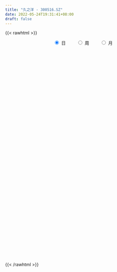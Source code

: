 ```yaml
---
title: "久之洋 - 300516.SZ"
date: 2022-05-24T19:31:41+08:00
draft: false
---
```

{{< rawhtml >}}
    <div style="text-align: center">
        <label style="padding: 1rem;"><input style="margin-right: .5rem" type="radio" name="period" value="D" checked onclick="period_change(this)">日</label>
        <label style="padding: 1rem;"><input style="margin-right: .5rem" type="radio" name="period" value="W" onclick="period_change(this)">周</label>
        <label style="padding: 1rem;"><input style="margin-right: .5rem" type="radio" name="period" value="M" onclick="period_change(this)">月</label>
    </div>
    <div id="chart" style="height: 700px;"></div> 
    <script type="text/javascript">
        const D_v = [50760.4,37858.7,29649.73,27597.45,21615.1,24931.29,18837.6,18427.94,23769.12,47107.81,28135.91,23292.18,20803.72,21944.87,17962.5,15778.69,17186.54,22763.1,34642.47,31045.5,21439.99,23125.85,17979.05,19886.44,22400.41,22510.6,31041.02,47566.5,30849.39,87851.89,93879.53,56532.67,48649.22,42355.25,45320.47,86554.68,55108.97,42856.09,32737.82,50925.1,59653.32,41371.28,31784.72,38391.34,63050.58,45101.37,32012.59,53711.0,52330.15,41904.8,49464.0,41865.5,50078.5,31499.8,26063.02,29674.0,31113.14,25521.84,22388.36,73233.28,42582.8,39177.98,58571.67,47844.82,42918.55,71111.5,44528.0,44630.0,35963.0,28167.5,35394.0,49959.6,41889.6,76044.1,53303.5,51754.18,39870.66,42201.0,47393.19,36672.6,38074.95,16888.14,21629.0,20369.5,29024.33,23172.7,18730.44,21700.96,12597.5,12628.98,13880.59,18386.6,15901.33,13399.4,18675.17,8846.6,15068.5,7505.5,8376.27,11407.32,10854.45,6832.83,6040.0,6381.98,9749.31,6894.0,17954.03,8991.31,8599.53,9006.0,9134.17,11654.8,18786.25,10023.72,17405.5,50656.93,29158.59,23000.0,20211.3,15789.26,16716.11,14406.0,19204.95,24655.63,26135.96,26245.67,21009.74,19650.5,29665.42,20839.0,22276.11,17178.11,13837.75,13863.0,60668.33,106861.64,70180.82,69070.5,76870.5,52015.26,55518.75,55919.69,30779.5,96954.66,65150.7,95885.69,60901.5,38107.02,43705.5,58821.48,28453.0,22532.0,33769.91,20545.44,16021.5,17577.0,75784.27,45114.0,28844.27,37356.75,30379.0,26597.5,34191.75,53562.67,46262.5,32674.0,39711.52,35419.02,66583.17,38331.0,20721.02,41762.0,59318.76,47696.88,46961.84,45384.4,33091.0,27448.0,22272.5,20521.02,17324.0,21713.0,24395.01,24430.5,19294.75,15328.6,18678.0,11330.0,14166.5,19950.75,23710.51,47741.01,22510.56,21227.81,30453.5,17710.5,22702.5,17116.0,12834.5,20504.06,18302.5,13513.5,11054.51,14709.0,14746.0,22363.59,17769.0,9211.0,19241.5,8835.5,14071.99,12119.0,10413.0,10159.81,18075.58,8776.0,9260.5,11974.0,7856.5,12484.5,10107.0,11774.0,15547.0,8162.5,10689.5,21234.01,12561.02,12034.39,12087.56,12057.56,11528.5,14500.5,13093.02,12841.0,15392.5,13135.13,10300.0,7637.5,10007.0,8440.0,13992.5,7015.0,6238.0,11457.5,7633.0,21340.5,24508.08,23464.08,33764.13,43452.72]
const D_histogram = [0.0,0.0146270085,-0.0202607883,-0.0022516993,0.0136265321,0.033030207,0.0020247245,0.0065660981,0.0401225549,0.0995616938,0.1019174725,0.0668559876,0.070463017,0.0903180617,0.0529633518,0.0324699807,-0.010795024,0.0249127141,0.1005578051,0.1175297955,0.1379165136,0.0770037197,0.0540246574,-0.0140664963,0.005755599,0.0469786734,0.1373125397,0.2176417935,0.1950958723,0.5510634261,0.5844620647,0.5364041053,0.4194421332,0.369128776,0.2730409402,0.256061931,0.1517652754,0.0119009958,-0.0657322163,-0.0344085289,0.0330111382,0.0524370297,0.0163927881,0.0265669812,0.1110648122,0.0957893907,0.0568510652,0.1422009034,0.194078372,0.1209822525,0.0854302738,-0.0429834624,-0.277016535,-0.5713699275,-0.6870488812,-0.6690682669,-0.5756645293,-0.5349360339,-0.4649597003,-0.2280120629,-0.1210351949,0.0101892074,0.1139713794,0.1980439796,0.2010867312,0.3090769965,0.2748170353,0.1889430567,0.1041455536,0.0261451508,-0.0416511113,0.0397198148,0.0966342751,0.1981955845,0.1509335955,-0.0378903649,-0.1656971188,-0.2290366722,-0.2200472761,-0.3073684163,-0.4580733577,-0.4991629335,-0.4995267002,-0.4674631375,-0.3863340094,-0.3627014179,-0.3908349706,-0.4350090544,-0.4087105068,-0.3974004094,-0.319867077,-0.2175633968,-0.1365100314,-0.0682465325,-0.1569266854,-0.2094197935,-0.3183272637,-0.3470313162,-0.3091298658,-0.2141710712,-0.2098313342,-0.1637599128,-0.104422781,-0.0421962153,0.0454789646,0.0895219185,0.1713509191,0.1949639537,0.2135913372,0.2040179795,0.2099909817,0.2096001752,0.0713845049,0.0031990075,0.0475681881,0.2423749234,0.3375517959,0.3906891649,0.3831685007,0.3173660077,0.3185916365,0.3138137379,0.3258679941,0.3496504023,0.3481076732,0.2738195591,0.2752689406,0.2347791918,0.2570204382,0.2504581625,0.2402936201,0.1774404569,0.1208295991,0.063803594,0.1542274557,0.3651635387,0.4227643906,0.4747247354,0.5863524257,0.5565208129,0.4702294802,0.4987827019,0.4447985916,0.6236100818,0.7084330038,0.4366377688,0.1281579968,-0.1000058113,-0.3332871957,-0.4304285788,-0.4821154188,-0.5104383567,-0.5840104364,-0.6628870078,-0.6832830939,-0.6452529087,-0.4856095422,-0.4178238694,-0.3789432959,-0.2725623513,-0.301774791,-0.2631456804,-0.2089471053,-0.0790699375,0.0501314653,0.1426659755,0.0711107874,0.0783476026,0.274172467,0.3252305375,0.293620951,0.3120165928,0.3020049899,0.1591529759,-0.0177153794,-0.2480738916,-0.475067101,-0.5848606087,-0.5790073259,-0.5704936463,-0.5045753211,-0.4770963548,-0.4791689407,-0.4098565429,-0.3119024543,-0.232329167,-0.2042945163,-0.1827638599,-0.1481529521,-0.1738288335,-0.1576915934,-0.0775426303,-0.0519182476,0.0059529677,0.0956666629,0.1391526665,0.0968222691,0.0416309409,-0.0239284474,-0.1786489119,-0.2505478979,-0.237477924,-0.2108618932,-0.1958154149,-0.2662205161,-0.2678248117,-0.2090189758,-0.1449498445,-0.0384903631,0.018207907,0.0732501059,0.0808059453,0.0516362254,0.0053263085,-0.0773910213,-0.0865178075,-0.0992597881,-0.1172025736,-0.1052885721,-0.1299286836,-0.1644052162,-0.2430701257,-0.2158420224,-0.2118841773,-0.1782020411,-0.1144852771,-0.061826012,0.0093628274,0.062885403,0.0111267772,-0.0082056579,-0.1772131833,-0.3031352695,-0.306053734,-0.3344099777,-0.2488261318,-0.1499911809,-0.0776842274,0.0203308175,0.1158730378,0.1637494556,0.2088611948,0.2404647452,0.2588441399,0.2705723368,0.3228489092,0.3900442125,0.4455862162,0.5549909898,0.5590532243]
const D_fast = [0.0,0.0182837607,-0.0216692332,-0.0042230691,0.0150617954,0.042723022,0.0122237206,0.0184066188,0.0619937142,0.1463232766,0.1741584235,0.1558109355,0.1770337191,0.2194682792,0.1953544072,0.1829785313,0.1370147707,0.1789506873,0.2797352296,0.3260896689,0.3809555154,0.3392936514,0.3298207534,0.2582129757,0.2794739706,0.3324417135,0.4571037147,0.5918434169,0.6180714637,1.111804874,1.2913190289,1.3773620957,1.365260657,1.4072294937,1.379401893,1.4264383666,1.3600830298,1.2231939991,1.129127733,1.1518492882,1.2275217398,1.2600568887,1.2281108442,1.2449267826,1.3571908166,1.3658627427,1.3411371835,1.4620372476,1.5624343092,1.5195837528,1.5053893425,1.3662297408,1.0629425344,0.6257466601,0.3383054861,0.1890190337,0.1385066389,0.0455011258,-0.0007624657,0.179182156,0.2559002253,0.3896719295,0.5219469464,0.6555305414,0.7088449758,0.8941044902,0.9285487879,0.8899105734,0.8311494587,0.7596853436,0.6814763037,0.7727771835,0.8538502126,1.0049604181,0.9954318279,0.7971352763,0.6279042428,0.5073055214,0.4612830984,0.2971198542,0.0318965733,-0.1339837359,-0.2592291777,-0.3440313993,-0.3594857735,-0.4265285365,-0.5523708319,-0.7052971792,-0.7811762584,-0.8692162634,-0.8716497001,-0.8237368691,-0.7768110116,-0.7256091458,-0.8535209701,-0.9583690266,-1.1468583127,-1.2623201942,-1.3017012103,-1.2602851835,-1.30840328,-1.3032718368,-1.2700404002,-1.2183628884,-1.1193179673,-1.0528945337,-0.9282278034,-0.8558737804,-0.7838485626,-0.7424174255,-0.6839466778,-0.6319374405,-0.7523069846,-0.8196927301,-0.7634315024,-0.5080310363,-0.3284662149,-0.1776565546,-0.0893850936,-0.0758460847,0.0050274532,0.0787029891,0.1722242439,0.2834192526,0.3689034418,0.3630702175,0.4333368341,0.4515418832,0.5380382393,0.5940905041,0.6439993668,0.6255063178,0.5991028597,0.5580277532,0.6870084788,0.9892354464,1.152527396,1.3231689247,1.5813847215,1.6906833119,1.7219493492,1.8751982463,1.932413784,2.2671277946,2.5290589676,2.3664231748,2.089982902,1.836817641,1.5202144577,1.31546593,1.1432502353,0.9873177082,0.7677430194,0.5231446961,0.3319278365,0.2086447945,0.2468857754,0.2102154809,0.1543602305,0.1926005872,0.0879444497,0.0607871403,0.062748939,0.1728586225,0.3145928916,0.4427938957,0.3890164044,0.4158401202,0.6802081014,0.8125738062,0.8543694576,0.9507692476,1.0162588922,0.9131951221,0.7318979219,0.4395209369,0.0937609522,-0.1622477076,-0.3011462564,-0.4352559883,-0.4954814935,-0.5872766158,-0.7091414368,-0.7422931748,-0.7223146998,-0.7008237042,-0.7238626826,-0.7480229912,-0.7504503214,-0.8195834112,-0.8428690694,-0.7821057638,-0.7694609431,-0.7101014859,-0.596471125,-0.5181969547,-0.5363217849,-0.5811053779,-0.652646878,-0.8520295704,-0.9865655309,-1.0328650381,-1.0589644806,-1.092871856,-1.2298320862,-1.2983925847,-1.2918414928,-1.2640098226,-1.167172932,-1.1059226851,-1.0325679597,-1.004810634,-1.0210712975,-1.0660496373,-1.1681147225,-1.1988709605,-1.2364278881,-1.2836713171,-1.2980794586,-1.3552017409,-1.4307795776,-1.5702120186,-1.5969444208,-1.6459576201,-1.6568259942,-1.6217305494,-1.5845277873,-1.5109982411,-1.4417543147,-1.4907312462,-1.5121150958,-1.725425917,-1.9271318206,-2.0065637186,-2.1185224567,-2.0951451438,-2.0338079881,-1.9809220914,-1.8778243422,-1.7533138624,-1.6645000807,-1.5671730428,-1.4754533061,-1.3923628764,-1.3129915953,-1.1800027956,-1.0152964392,-0.8483578815,-0.6002053604,-0.4563798198]
const D_slow = [0.0,0.0036567521,-0.0014084449,-0.0019713698,0.0014352633,0.009692815,0.0101989961,0.0118405207,0.0218711594,0.0467615828,0.072240951,0.0889549479,0.1065707021,0.1291502175,0.1423910555,0.1505085506,0.1478097947,0.1540379732,0.1791774245,0.2085598733,0.2430390018,0.2622899317,0.275796096,0.2722794719,0.2737183717,0.28546304,0.319791175,0.3742016234,0.4229755914,0.5607414479,0.7068569641,0.8409579904,0.9458185237,1.0381007177,1.1063609528,1.1703764356,1.2083177544,1.2112930033,1.1948599493,1.1862578171,1.1945106016,1.207619859,1.2117180561,1.2183598014,1.2461260044,1.2700733521,1.2842861184,1.3198363442,1.3683559372,1.3986015003,1.4199590688,1.4092132032,1.3399590694,1.1971165876,1.0253543673,0.8580873006,0.7141711682,0.5804371598,0.4641972347,0.4071942189,0.3769354202,0.3794827221,0.4079755669,0.4574865618,0.5077582446,0.5850274937,0.6537317526,0.7009675167,0.7270039051,0.7335401928,0.723127415,0.7330573687,0.7572159375,0.8067648336,0.8444982325,0.8350256412,0.7936013615,0.7363421935,0.6813303745,0.6044882704,0.489969931,0.3651791976,0.2402975226,0.1234317382,0.0268482358,-0.0638271186,-0.1615358613,-0.2702881249,-0.3724657516,-0.4718158539,-0.5517826232,-0.6061734724,-0.6403009802,-0.6573626133,-0.6965942847,-0.7489492331,-0.828531049,-0.915288878,-0.9925713445,-1.0461141123,-1.0985719458,-1.139511924,-1.1656176193,-1.1761666731,-1.1647969319,-1.1424164523,-1.0995787225,-1.0508377341,-0.9974398998,-0.9464354049,-0.8939376595,-0.8415376157,-0.8236914895,-0.8228917376,-0.8109996906,-0.7504059597,-0.6660180107,-0.5683457195,-0.4725535943,-0.3932120924,-0.3135641833,-0.2351107488,-0.1536437503,-0.0662311497,0.0207957686,0.0892506584,0.1580678935,0.2167626915,0.281017801,0.3436323417,0.4037057467,0.4480658609,0.4782732607,0.4942241592,0.5327810231,0.6240719078,0.7297630054,0.8484441893,0.9950322957,1.1341624989,1.251719869,1.3764155445,1.4876151924,1.6435177128,1.8206259638,1.929785406,1.9618249052,1.9368234523,1.8535016534,1.7458945087,1.625365654,1.4977560649,1.3517534558,1.1860317038,1.0152109304,0.8538977032,0.7324953176,0.6280393503,0.5333035263,0.4651629385,0.3897192407,0.3239328207,0.2716960443,0.25192856,0.2644614263,0.3001279202,0.317905617,0.3374925176,0.4060356344,0.4873432688,0.5607485065,0.6387526547,0.7142539022,0.7540421462,0.7496133013,0.6875948284,0.5688280532,0.422612901,0.2778610695,0.135237658,0.0090938277,-0.110180261,-0.2299724962,-0.3324366319,-0.4104122455,-0.4684945372,-0.5195681663,-0.5652591313,-0.6022973693,-0.6457545777,-0.685177476,-0.7045631336,-0.7175426955,-0.7160544536,-0.6921377878,-0.6573496212,-0.6331440539,-0.6227363187,-0.6287184306,-0.6733806586,-0.736017633,-0.795387114,-0.8481025874,-0.8970564411,-0.9636115701,-1.030567773,-1.082822517,-1.1190599781,-1.1286825689,-1.1241305921,-1.1058180656,-1.0856165793,-1.072707523,-1.0713759458,-1.0907237012,-1.112353153,-1.1371681001,-1.1664687435,-1.1927908865,-1.2252730574,-1.2663743614,-1.3271418929,-1.3811023984,-1.4340734428,-1.478623953,-1.5072452723,-1.5227017753,-1.5203610685,-1.5046397177,-1.5018580234,-1.5039094379,-1.5482127337,-1.6239965511,-1.7005099846,-1.784112479,-1.846319012,-1.8838168072,-1.903237864,-1.8981551597,-1.8691869002,-1.8282495363,-1.7760342376,-1.7159180513,-1.6512070163,-1.5835639321,-1.5028517048,-1.4053406517,-1.2939440976,-1.1551963502,-1.0154330441]
const D_data = [['2021-05-13', 25.6754, 27.3998, 25.4661, 27.7386],['2021-05-14', 27.1007, 27.629, 26.8117, 27.7984],['2021-05-17', 27.4795, 26.9512, 26.9512, 28.227],['2021-05-18', 26.9213, 27.5592, 26.5027, 27.7885],['2021-05-19', 27.3698, 27.629, 27.031, 27.8881],['2021-05-20', 27.6788, 27.7885, 27.4596, 28.2968],['2021-05-21', 27.9978, 27.1406, 27.021, 28.0576],['2021-05-24', 27.2901, 27.5194, 27.1506, 27.9579],['2021-05-25', 27.5194, 28.0077, 27.011, 28.0077],['2021-05-26', 29.2636, 28.6456, 28.2769, 30.4995],['2021-05-27', 28.1373, 28.1872, 27.8881, 28.4862],['2021-05-28', 28.3765, 27.7087, 27.6788, 28.6157],['2021-05-31', 27.8682, 28.1772, 27.3599, 28.4064],['2021-06-01', 28.1872, 28.526, 28.0077, 28.8051],['2021-06-02', 28.6058, 27.8383, 27.7087, 28.7752],['2021-06-03', 27.6589, 27.9479, 27.5094, 28.3566],['2021-06-04', 27.9479, 27.5194, 27.4795, 28.3068],['2021-06-07', 27.918, 28.5161, 27.7486, 28.5858],['2021-06-08', 28.5161, 29.3932, 28.3167, 29.453],['2021-06-09', 29.5028, 29.0244, 28.7054, 30.3799],['2021-06-10', 29.0244, 29.3035, 28.6357, 29.3832],['2021-06-11', 29.453, 28.2968, 28.1872, 29.453],['2021-06-15', 28.1672, 28.6357, 27.928, 28.9247],['2021-06-16', 28.4064, 27.8782, 27.8782, 29.3533],['2021-06-17', 27.7486, 28.8849, 27.7087, 29.3633],['2021-06-18', 28.92, 29.38, 28.6, 29.56],['2021-06-21', 29.39, 30.47, 29.24, 30.47],['2021-06-22', 30.47, 31.0, 29.55, 31.55],['2021-06-23', 30.7, 30.09, 30.02, 30.7],['2021-06-24', 30.19, 36.11, 29.75, 36.11],['2021-06-25', 35.0, 33.67, 33.33, 35.0],['2021-06-28', 33.67, 33.17, 32.7, 34.44],['2021-06-29', 33.1, 32.37, 32.28, 34.36],['2021-06-30', 32.62, 33.21, 32.2, 33.44],['2021-07-01', 33.27, 32.65, 32.54, 34.36],['2021-07-02', 34.3, 33.71, 33.51, 38.03],['2021-07-05', 33.8, 32.62, 32.14, 34.49],['2021-07-06', 32.64, 31.75, 31.27, 32.82],['2021-07-07', 31.36, 32.09, 31.17, 32.36],['2021-07-08', 31.87, 33.46, 31.51, 34.47],['2021-07-09', 32.97, 34.35, 32.8, 35.3],['2021-07-12', 35.0, 34.19, 33.52, 35.0],['2021-07-13', 34.3, 33.65, 33.21, 34.8],['2021-07-14', 33.56, 34.35, 32.69, 34.35],['2021-07-15', 34.2, 35.77, 34.2, 36.91],['2021-07-16', 35.35, 34.97, 33.71, 35.75],['2021-07-19', 35.0, 34.77, 34.5, 36.3],['2021-07-20', 34.48, 36.72, 33.89, 36.76],['2021-07-21', 37.09, 37.0, 35.83, 37.49],['2021-07-22', 36.53, 35.7, 35.45, 36.59],['2021-07-23', 36.0, 36.16, 34.75, 36.81],['2021-07-26', 35.66, 34.77, 34.7, 36.99],['2021-07-27', 34.66, 32.53, 32.37, 34.77],['2021-07-28', 32.35, 30.18, 29.89, 32.79],['2021-07-29', 30.6, 30.96, 30.21, 31.59],['2021-07-30', 31.37, 31.96, 30.81, 32.42],['2021-08-02', 31.97, 32.82, 31.7, 33.38],['2021-08-03', 32.5, 32.17, 31.92, 33.18],['2021-08-04', 32.19, 32.51, 32.17, 32.89],['2021-08-05', 32.73, 35.22, 32.31, 36.1],['2021-08-06', 34.9, 34.44, 33.87, 35.27],['2021-08-09', 34.79, 35.4, 34.2, 35.4],['2021-08-10', 35.19, 35.8, 34.86, 37.0],['2021-08-11', 35.81, 36.25, 35.13, 36.45],['2021-08-12', 35.95, 35.7, 35.17, 36.15],['2021-08-13', 35.05, 37.6, 35.05, 39.5],['2021-08-16', 37.08, 36.34, 36.3, 37.75],['2021-08-17', 36.0, 35.65, 35.53, 37.38],['2021-08-18', 35.26, 35.42, 35.01, 36.35],['2021-08-19', 35.13, 35.22, 34.8, 36.2],['2021-08-20', 35.43, 35.05, 34.1, 36.07],['2021-08-23', 35.21, 37.06, 35.21, 37.68],['2021-08-24', 36.59, 37.29, 36.3, 37.47],['2021-08-25', 37.09, 38.51, 36.56, 39.47],['2021-08-26', 37.94, 37.05, 37.04, 38.33],['2021-08-27', 37.0, 34.8, 34.5, 37.65],['2021-08-30', 34.79, 34.74, 34.51, 36.57],['2021-08-31', 34.48, 34.98, 33.81, 35.9],['2021-09-01', 34.21, 35.66, 33.72, 35.8],['2021-09-02', 35.0, 34.12, 33.89, 35.28],['2021-09-03', 33.85, 32.45, 32.39, 34.43],['2021-09-06', 32.38, 32.98, 32.2, 33.1],['2021-09-07', 32.98, 33.02, 32.75, 33.6],['2021-09-08', 32.99, 33.15, 32.77, 33.66],['2021-09-09', 32.93, 33.74, 32.6, 33.96],['2021-09-10', 33.68, 33.0, 32.68, 33.68],['2021-09-13', 32.69, 32.02, 31.96, 33.16],['2021-09-14', 32.02, 31.26, 31.22, 32.27],['2021-09-15', 31.4, 31.71, 30.9, 31.71],['2021-09-16', 31.71, 31.24, 31.23, 32.21],['2021-09-17', 31.5, 31.95, 31.24, 32.17],['2021-09-22', 31.48, 32.45, 31.4, 32.99],['2021-09-23', 32.25, 32.45, 32.16, 32.76],['2021-09-24', 32.31, 32.52, 32.23, 32.95],['2021-09-27', 32.45, 30.31, 30.2, 32.5],['2021-09-28', 30.32, 30.13, 30.0, 30.72],['2021-09-29', 30.12, 28.66, 28.6, 30.12],['2021-09-30', 28.87, 28.9, 28.58, 29.19],['2021-10-08', 29.15, 29.36, 29.15, 29.8],['2021-10-11', 29.5, 30.08, 29.12, 30.31],['2021-10-12', 30.0, 28.89, 28.71, 30.05],['2021-10-13', 29.68, 29.24, 28.81, 29.68],['2021-10-14', 29.24, 29.42, 29.12, 29.88],['2021-10-15', 29.56, 29.56, 29.12, 29.82],['2021-10-18', 29.8, 30.12, 29.36, 30.3],['2021-10-19', 29.81, 29.82, 29.72, 30.11],['2021-10-20', 30.28, 30.58, 30.05, 31.58],['2021-10-21', 30.58, 30.13, 30.12, 30.85],['2021-10-22', 30.06, 30.2, 30.06, 30.91],['2021-10-25', 30.1, 29.9, 29.62, 30.34],['2021-10-26', 29.9, 30.12, 29.63, 30.57],['2021-10-27', 30.57, 30.1, 30.07, 30.97],['2021-10-28', 29.78, 27.99, 27.82, 29.78],['2021-10-29', 27.88, 28.22, 27.82, 28.48],['2021-11-01', 28.4, 29.47, 28.2, 29.59],['2021-11-02', 29.5, 32.01, 29.5, 32.72],['2021-11-03', 31.0, 31.68, 30.74, 31.98],['2021-11-04', 31.36, 31.76, 31.36, 32.4],['2021-11-05', 31.56, 31.36, 31.18, 32.3],['2021-11-08', 31.5, 30.65, 30.38, 31.68],['2021-11-09', 30.7, 31.52, 30.51, 31.68],['2021-11-10', 31.3, 31.65, 31.12, 32.16],['2021-11-11', 31.65, 32.11, 31.4, 32.27],['2021-11-12', 32.1, 32.61, 31.85, 32.88],['2021-11-15', 32.6, 32.63, 32.31, 33.5],['2021-11-16', 32.46, 31.77, 31.74, 32.94],['2021-11-17', 32.0, 32.76, 31.8, 32.78],['2021-11-18', 32.9, 32.36, 32.26, 33.1],['2021-11-19', 32.22, 33.33, 32.22, 33.5],['2021-11-22', 33.33, 33.26, 33.01, 33.65],['2021-11-23', 33.26, 33.42, 32.67, 33.71],['2021-11-24', 33.31, 32.79, 32.72, 33.33],['2021-11-25', 32.8, 32.73, 32.59, 33.18],['2021-11-26', 32.6, 32.56, 32.39, 33.06],['2021-11-29', 31.9, 34.66, 31.9, 35.1],['2021-11-30', 34.66, 37.28, 34.55, 39.55],['2021-12-01', 38.01, 36.5, 36.02, 38.4],['2021-12-02', 36.98, 37.2, 36.28, 39.46],['2021-12-03', 37.34, 38.95, 37.21, 39.5],['2021-12-06', 38.79, 38.01, 37.7, 39.2],['2021-12-07', 39.65, 37.57, 37.17, 40.29],['2021-12-08', 37.14, 39.43, 37.1, 39.79],['2021-12-09', 39.01, 38.91, 38.56, 39.95],['2021-12-10', 38.54, 42.82, 38.54, 44.89],['2021-12-13', 44.19, 43.14, 41.01, 44.5],['2021-12-14', 42.71, 38.89, 38.4, 43.43],['2021-12-15', 38.38, 37.36, 37.23, 39.21],['2021-12-16', 37.36, 37.2, 36.89, 37.73],['2021-12-17', 37.1, 35.98, 35.72, 37.32],['2021-12-20', 36.08, 36.74, 35.69, 38.36],['2021-12-21', 36.4, 36.78, 35.91, 36.92],['2021-12-22', 36.68, 36.68, 36.07, 37.1],['2021-12-23', 36.4, 35.6, 34.71, 36.97],['2021-12-24', 35.99, 34.8, 34.71, 36.1],['2021-12-27', 34.61, 34.88, 34.3, 35.11],['2021-12-28', 34.98, 35.26, 34.88, 35.55],['2021-12-29', 38.7, 36.98, 36.55, 38.7],['2021-12-30', 36.68, 36.18, 35.4, 36.8],['2021-12-31', 35.98, 35.87, 35.82, 36.99],['2022-01-04', 36.0, 36.92, 35.61, 37.5],['2022-01-05', 36.83, 35.26, 35.26, 36.87],['2022-01-06', 35.03, 35.96, 34.61, 36.36],['2022-01-07', 35.9, 36.26, 35.44, 37.3],['2022-01-10', 36.17, 37.63, 35.8, 38.5],['2022-01-11', 37.46, 38.35, 37.35, 39.02],['2022-01-12', 38.18, 38.61, 37.61, 38.92],['2022-01-13', 39.33, 36.74, 36.65, 39.38],['2022-01-14', 36.45, 37.66, 36.21, 38.77],['2022-01-17', 38.12, 40.77, 37.65, 40.85],['2022-01-18', 40.16, 39.93, 39.65, 41.12],['2022-01-19', 39.6, 39.27, 39.12, 39.9],['2022-01-20', 39.18, 40.19, 38.38, 40.95],['2022-01-21', 40.0, 40.2, 39.82, 43.19],['2022-01-24', 39.77, 38.41, 38.2, 41.32],['2022-01-25', 38.61, 37.28, 37.28, 41.0],['2022-01-26', 36.57, 35.5, 34.9, 38.19],['2022-01-27', 35.17, 34.1, 33.6, 35.85],['2022-01-28', 34.54, 34.3, 34.14, 35.77],['2022-02-07', 34.71, 35.05, 34.58, 35.8],['2022-02-08', 35.04, 34.69, 34.08, 35.25],['2022-02-09', 34.5, 35.19, 34.4, 35.29],['2022-02-10', 35.1, 34.56, 33.88, 35.12],['2022-02-11', 34.91, 33.85, 33.76, 35.39],['2022-02-14', 33.55, 34.53, 33.12, 34.82],['2022-02-15', 34.73, 35.0, 33.82, 35.0],['2022-02-16', 35.02, 34.97, 34.51, 35.33],['2022-02-17', 34.78, 34.37, 34.22, 35.2],['2022-02-18', 34.2, 34.19, 33.9, 34.5],['2022-02-21', 34.18, 34.29, 33.98, 34.64],['2022-02-22', 34.58, 33.34, 33.13, 34.7],['2022-02-23', 33.32, 33.61, 33.08, 33.88],['2022-02-24', 33.47, 34.48, 33.4, 35.28],['2022-02-25', 34.15, 33.93, 33.66, 34.24],['2022-02-28', 33.85, 34.44, 33.83, 34.56],['2022-03-01', 34.4, 35.18, 34.3, 35.54],['2022-03-02', 35.18, 34.96, 34.8, 35.34],['2022-03-03', 34.96, 33.89, 33.8, 35.14],['2022-03-04', 33.88, 33.43, 33.22, 34.06],['2022-03-07', 33.13, 32.89, 32.8, 33.48],['2022-03-08', 32.55, 31.0, 30.99, 33.06],['2022-03-09', 31.19, 31.15, 29.4, 31.73],['2022-03-10', 31.6, 31.75, 31.51, 32.14],['2022-03-11', 31.6, 31.73, 30.73, 31.78],['2022-03-14', 31.32, 31.41, 31.2, 32.27],['2022-03-15', 31.3, 29.87, 29.87, 31.45],['2022-03-16', 30.33, 30.18, 28.66, 30.48],['2022-03-17', 30.5, 30.75, 30.47, 31.23],['2022-03-18', 30.5, 30.85, 30.23, 31.08],['2022-03-21', 31.0, 31.61, 30.75, 31.78],['2022-03-22', 31.6, 31.26, 31.1, 31.68],['2022-03-23', 31.38, 31.42, 31.18, 31.99],['2022-03-24', 31.42, 30.9, 30.53, 31.49],['2022-03-25', 30.9, 30.28, 30.23, 31.29],['2022-03-28', 30.18, 29.73, 29.51, 30.38],['2022-03-29', 30.15, 28.74, 28.52, 30.28],['2022-03-30', 29.32, 29.19, 28.58, 29.32],['2022-03-31', 29.18, 28.85, 28.71, 29.23],['2022-04-01', 28.85, 28.45, 28.41, 29.08],['2022-04-06', 28.46, 28.55, 28.08, 28.66],['2022-04-07', 28.55, 27.79, 27.52, 29.09],['2022-04-08', 27.93, 27.21, 27.0, 27.99],['2022-04-11', 27.22, 26.0, 25.8, 27.55],['2022-04-12', 25.91, 26.81, 25.63, 27.25],['2022-04-13', 26.79, 26.23, 26.21, 26.79],['2022-04-14', 26.5, 26.34, 26.04, 26.59],['2022-04-15', 26.2, 26.65, 25.61, 27.1],['2022-04-18', 26.39, 26.54, 25.62, 26.65],['2022-04-19', 26.54, 26.87, 26.31, 27.08],['2022-04-20', 27.22, 26.8, 26.4, 27.39],['2022-04-21', 26.41, 25.3, 25.2, 26.77],['2022-04-22', 25.18, 25.3, 24.58, 25.71],['2022-04-25', 24.72, 22.62, 22.61, 24.72],['2022-04-26', 22.84, 21.94, 21.69, 23.11],['2022-04-27', 21.87, 22.65, 21.0, 22.8],['2022-04-28', 22.0, 21.74, 21.38, 22.53],['2022-04-29', 21.81, 22.83, 21.81, 22.95],['2022-05-05', 22.8, 23.07, 22.53, 23.49],['2022-05-06', 22.86, 22.84, 22.25, 23.21],['2022-05-09', 22.58, 23.33, 22.58, 23.66],['2022-05-10', 23.04, 23.61, 22.89, 23.73],['2022-05-11', 23.61, 23.25, 23.24, 24.08],['2022-05-12', 23.0, 23.36, 22.98, 23.65],['2022-05-13', 23.71, 23.33, 23.03, 23.71],['2022-05-16', 23.5, 23.26, 23.23, 24.15],['2022-05-17', 23.5, 23.24, 22.9, 23.58],['2022-05-18', 23.24, 23.94, 23.01, 24.27],['2022-05-19', 23.79, 24.53, 23.65, 24.66],['2022-05-20', 24.46, 24.86, 24.39, 25.23],['2022-05-23', 25.02, 26.21, 24.8, 26.5],['2022-05-24', 26.27, 25.49, 25.39, 28.08]]
const W_v = [64885.43,32634.86,27582.91,25123.86,20320.6,30777.53,22465.04,37460.5,46801.61,27331.2,23775.16,80036.96,34206.26,39666.19,18293.15,16669.0,15780.09,23677.74,16455.82,12694.73,15424.32,22496.87,15060.61,22330.39,13392.88,19037.82,24046.03,29160.97,49990.13,23642.6,7131.5,4530.73,24644.4,23915.6,28482.71,57275.27,61360.35,50004.32,52174.95,40311.92,30964.45,13181.22,40807.61,27941.97,32357.34,35816.53,19702.81,19767.58,19956.59,13222.97,12885.23,17595.56,14041.57,18718.1,21456.16,10560.49,9394.94,6846.0,7975.1,12723.07,9482.24,8407.82,6911.0,15513.39,12326.96,12290.99,15806.0,13735.51,25970.59,29354.39,14244.69,12352.15,16880.57,13542.36,9198.78,9441.0,14676.0,13740.73,9968.0,11762.06,17485.73,30620.43,43640.89,63177.03,61939.62,35141.08,70508.09,86661.57,50864.25,32081.9,29306.0,11355.58,27715.74,21907.08,23100.44,22182.38,14831.0,32433.0,71886.98,62439.74,299784.51,565630.33,574850.22,402536.99,234492.64,351070.85,445483.04,271871.39,290624.71,327440.84,197936.85,180377.79,337116.04,24956.0,76584.92,107449.95,90893.79,84355.84,70040.81,55791.65,80765.32,57541.95,49530.5,62473.0,93926.68,79610.78,60177.57,139227.3,50442.4,83619.7,197432.28,128681.35,133236.64,197045.15,113301.67,193200.04,109622.24,84594.42,85812.14,186297.3,111155.09,155495.52,65045.61,84250.52,92268.86,108644.59,40878.5,53796.4,33408.5,55690.1,54889.62,111971.84,225683.49,160580.98,172574.5,109891.83,148781.77,436573.75,246300.35,168037.8,231845.25,205839.22,105923.56,120953.59,68577.29,22251.6,180454.9,333786.48,637296.41,318274.59,209570.11,137086.72,152833.08,104954.41,120349.98,79200.31,108884.95,86460.54,149153.0,105069.16,65622.07,83245.8,62970.5,29122.07,25476.5,81747.0,85642.99,77747.99,64058.12,48970.05,86294.27,53336.18,204486.42,255514.48,178364.05,52932.78,147047.96,122631.17,140732.96,93676.32,133016.91,82776.5,291188.33,279412.29,241281.3,219699.29,229422.54,179180.82,194839.42,259624.52,188682.5,272950.98,204212.4,111083.67,79538.47,47687.33,50095.77,8376.27,41516.58,52188.18,58604.94,140432.32,90771.95,122707.29,87993.97,383651.79,291187.86,303750.41,164121.83,183341.04,128525.0,207629.71,226715.95,200582.12,106225.53,89061.85,128079.33,109210.31,76209.07,78798.59,64680.99,58245.89,30448.0,67407.01,60269.03,68962.15,17937.5,45692.5,88403.16,77216.85]
const W_histogram = [0.0,-0.1802402279,-0.1536426147,-0.1365804914,-0.2313581585,-0.1136364476,-0.0745696288,0.1024051956,0.1983841804,0.2170595602,0.2792953167,0.4167355995,0.4529250165,0.1468838472,-0.0707410216,-0.3224531937,-0.3840912355,-0.661493717,-0.8588895208,-0.8995044029,-0.9539039,-1.0089690993,-1.0360994823,-1.0040422352,-0.9245855035,-0.7842158625,-0.6554574714,-0.5009037052,-0.4369530269,-0.6780812357,-0.7441846329,-0.6975240735,-0.5220930999,-0.2718453863,-0.0945887806,0.0425774142,0.3090421551,0.5597552584,0.6922628756,0.7766956285,0.7262524005,0.6735387385,0.7141230961,0.7673164386,0.7420548695,0.4679050052,0.2812584132,-0.0145751575,-0.2471427952,-0.3204454071,-0.392837506,-0.3632402104,-0.3097213515,-0.2171241621,-0.2222319762,-0.2134703072,-0.1900723765,-0.1223902478,-0.0741527783,0.0064243144,0.0907796384,0.148802111,0.1620180809,-0.0621425274,-0.1803291697,-0.197611282,-0.1194553416,-0.0697809209,0.0875768076,0.1958535221,0.2748454575,0.3133948306,0.2491044657,0.1962234363,0.1384658429,0.1682088847,0.2390340367,0.2688352975,0.2437218361,0.2073307432,0.2654105693,0.3659579878,0.4861759233,0.6163799641,0.7467251013,0.8044232602,0.8370716186,0.94079125,0.9121034906,0.8767187113,0.6372055006,0.4362925856,0.2327863617,0.0399046322,-0.060271659,-0.0927348519,-0.1416555026,-0.1118437784,0.0022628228,0.014713302,0.81849892,0.8351036721,1.3668251167,1.3181692898,1.0487589673,1.0215507922,0.9332140194,0.7113109044,0.7147008189,0.644827404,0.5356688508,0.4749478243,0.0981724516,-0.1943519446,-0.4068685195,-0.6676319307,-0.6901455176,-0.7929229,-0.8632721139,-0.8536763698,-0.8071314798,-0.7869058739,-0.8072046809,-0.7839801519,-0.687832242,-0.5830945655,-0.4625394216,-0.3538325407,-0.3044266239,-0.2445693672,-0.1547105813,-0.2465680825,-0.206977352,-0.2427756716,-0.1246873854,0.0395052274,-0.0281308673,-0.2120635627,-0.2841901034,-0.0526343807,-0.0261907373,0.0220862169,0.0668652893,-0.0123932486,0.0188881493,-0.0396672117,-0.075823184,-0.1320624783,-0.191462906,-0.1982913429,-0.1262013913,-0.0851024612,0.1928559473,0.2843192155,0.4449076395,0.3747828472,0.4204797141,0.694444726,0.6617259769,0.6621649964,0.7518241274,0.4807200596,0.3273732426,0.0566731438,-0.0769747007,-0.1289882545,-0.0536665833,0.5626156691,0.7261677844,0.6854116282,0.405224373,0.1929152494,-0.0272263966,-0.2902869244,-0.4920168846,-0.6658628287,-0.7988882052,-0.9312422931,-0.9854152056,-1.091730761,-1.1119814463,-1.2528010513,-1.3807130802,-1.3863662527,-1.1891741269,-1.0263974715,-0.7559005199,-0.710215985,-0.6045837418,-0.4897046338,-0.4127305445,-0.3282687144,0.0478963074,0.2365866532,0.1841218982,0.1571160941,0.2947034044,0.352007854,0.4226096327,0.4485461463,0.5057979105,0.5980388607,0.9106623646,1.0717284881,1.1652059417,1.2074877904,1.2490887009,0.9412578902,0.8547037233,0.9528267511,0.79498755,0.6299590639,0.333622641,0.1548302236,-0.0433764457,-0.139877792,-0.4346506536,-0.5768770543,-0.6313123187,-0.5983495527,-0.6781738765,-0.4962143061,-0.2791966956,-0.0847688225,-0.0095871034,0.4438686105,0.9488160589,0.7739176262,0.5415174932,0.4276147232,0.3495841441,0.3617871187,0.5018345874,0.1749061232,-0.0801680571,-0.2262352807,-0.3340969328,-0.4269125516,-0.5810402366,-0.7118627164,-0.7998140596,-0.9348713686,-1.0525906745,-1.1074767368,-1.1679947123,-1.2976838967,-1.3027042432,-1.1957197973,-0.9550455612,-0.6984528512]
const W_fast = [0.0,-0.2253002849,-0.2371133254,-0.2541963249,-0.4068135316,-0.3175009326,-0.297076521,-0.0945003977,0.0510746322,0.124014902,0.2560744877,0.4976986704,0.6471193415,0.377799134,0.1424890099,-0.1898364608,-0.3474973114,-0.7902732222,-1.2023914062,-1.467882389,-1.7607578611,-2.0680653352,-2.3542205888,-2.5731739004,-2.7248635446,-2.7805478693,-2.815653846,-2.7863260061,-2.8316135845,-3.2422621022,-3.4944116576,-3.6221321167,-3.577224418,-3.394938051,-3.2413286404,-3.093518092,-2.7497928123,-2.3591408945,-2.0535675584,-1.7749608983,-1.6438410262,-1.5281700037,-1.309054872,-1.0640324198,-0.9037802716,-1.0609538846,-1.1772858733,-1.4767632334,-1.7711165698,-1.9245305335,-2.0951320089,-2.1563447659,-2.1802562449,-2.1419400959,-2.2026059041,-2.2472118119,-2.2713319754,-2.2342474086,-2.2045481337,-2.1223649624,-2.0153147288,-1.9200917285,-1.8663712384,-2.1060674785,-2.2693364133,-2.3360213461,-2.287729241,-2.2555000506,-2.0762481202,-1.9190080252,-1.7713047254,-1.6544066447,-1.6564208931,-1.6602460634,-1.6833871961,-1.6115919331,-1.481008272,-1.3839981868,-1.3481811892,-1.3327395963,-1.2083071279,-1.0162702124,-0.7745082961,-0.4902092643,-0.1731828518,0.0856211222,0.3275373853,0.6664548292,0.8657929424,1.0495878409,0.9693760054,0.8775362368,0.7322266034,0.5493210319,0.4340768259,0.3784299201,0.2940953936,0.2959461733,0.4106184801,0.4267472849,1.4351576329,1.660538303,2.5339660268,2.8148525223,2.8076319416,3.0358114646,3.1807781966,3.1367028078,3.318767927,3.4101013631,3.4348600226,3.4928759521,3.1406436923,2.79953131,2.4852976052,2.0576262113,1.862576245,1.5615681376,1.2754008952,1.0715775469,0.916339567,0.7398387044,0.5177387272,0.3449682182,0.2691580676,0.2281221027,0.2330423912,0.2532911369,0.2265903977,0.2253053126,0.2764864532,0.1229869314,0.1108333239,0.0143410864,0.1012575262,0.2753264459,0.2006576344,-0.0362909517,-0.1794650183,0.0389321092,0.0588280683,0.1126265768,0.1741219714,0.0917651214,0.1277685566,0.0592963927,0.0041846244,-0.0850702894,-0.1923364437,-0.2487377162,-0.2081981125,-0.1883747977,0.1377975976,0.3003406698,0.5721560035,0.5957269231,0.7465437186,1.1941199119,1.326832657,1.4928129256,1.7704280884,1.6195040355,1.5480005293,1.2914687163,1.1385771966,1.0543165792,1.1162216046,1.8731577742,2.2182518357,2.3488485865,2.1699674245,2.0058871133,1.7789388681,1.4433066092,1.1185724279,0.7782607767,0.4455133488,0.0803486876,-0.2201780263,-0.5994262719,-0.8976723187,-1.3516921866,-1.8247824855,-2.1770272213,-2.2771286271,-2.3709513396,-2.289429518,-2.4212989794,-2.4668126716,-2.474359722,-2.5005682689,-2.4981736174,-2.1100345188,-1.8621975096,-1.8686317901,-1.8563585706,-1.6450954093,-1.4997889962,-1.3235348093,-1.1854617591,-1.0017605173,-0.760009852,-0.2197207568,0.2092774887,0.5940564276,0.9382102239,1.2920833096,1.2195669716,1.3466887355,1.683018451,1.7239261375,1.7163874173,1.5034566547,1.3633717932,1.1543210124,1.0228502182,0.6194146932,0.3329690289,0.1207056848,0.0040810626,-0.2452867303,-0.1873807365,-0.0401622998,0.1330733676,0.2058583109,0.7702811774,1.5124326406,1.5310136144,1.4339928547,1.4269937655,1.4363592224,1.5390089767,1.8045150922,1.5213131589,1.2461969642,1.0435709204,0.8521850352,0.6526412785,0.3532535343,0.0444653754,-0.2434394827,-0.6122146338,-0.9930816083,-1.3248368548,-1.6773535084,-2.131463667,-2.4621600743,-2.6541055777,-2.652192732,-2.5702132348]
const W_slow = [0.0,-0.045060057,-0.0834707107,-0.1176158335,-0.1754553731,-0.203864485,-0.2225068922,-0.1969055933,-0.1473095482,-0.0930446582,-0.023220829,0.0809630709,0.194194325,0.2309152868,0.2132300314,0.132616733,0.0365939241,-0.1287795052,-0.3435018854,-0.5683779861,-0.8068539611,-1.0590962359,-1.3181211065,-1.5691316653,-1.8002780411,-1.9963320068,-2.1601963746,-2.2854223009,-2.3946605576,-2.5641808665,-2.7502270248,-2.9246080431,-3.0551313181,-3.1230926647,-3.1467398598,-3.1360955063,-3.0588349675,-2.9188961529,-2.745830434,-2.5516565269,-2.3700934267,-2.2017087421,-2.0231779681,-1.8313488584,-1.6458351411,-1.5288588898,-1.4585442865,-1.4621880758,-1.5239737746,-1.6040851264,-1.7022945029,-1.7931045555,-1.8705348934,-1.9248159339,-1.9803739279,-2.0337415047,-2.0812595989,-2.1118571608,-2.1303953554,-2.1287892768,-2.1060943672,-2.0688938394,-2.0283893192,-2.0439249511,-2.0890072435,-2.138410064,-2.1682738994,-2.1857191297,-2.1638249278,-2.1148615473,-2.0461501829,-1.9678014752,-1.9055253588,-1.8564694997,-1.821853039,-1.7798008178,-1.7200423087,-1.6528334843,-1.5919030253,-1.5400703395,-1.4737176972,-1.3822282002,-1.2606842194,-1.1065892284,-0.919907953,-0.718802138,-0.5095342333,-0.2743364208,-0.0463105482,0.1728691296,0.3321705048,0.4412436512,0.4994402416,0.5094163997,0.4943484849,0.471164772,0.4357508963,0.4077899517,0.4083556574,0.4120339829,0.6166587129,0.8254346309,1.1671409101,1.4966832325,1.7588729743,2.0142606724,2.2475641772,2.4253919033,2.6040671081,2.7652739591,2.8991911718,3.0179281279,3.0424712408,2.9938832546,2.8921661247,2.725258142,2.5527217626,2.3544910376,2.1386730091,1.9252539167,1.7234710468,1.5267445783,1.3249434081,1.1289483701,0.9569903096,0.8112166682,0.6955818128,0.6071236776,0.5310170217,0.4698746798,0.4311970345,0.3695550139,0.3178106759,0.257116758,0.2259449116,0.2358212185,0.2287885017,0.175772611,0.1047250851,0.0915664899,0.0850188056,0.0905403599,0.1072566822,0.10415837,0.1088804073,0.0989636044,0.0800078084,0.0469921888,-0.0008735377,-0.0504463734,-0.0819967212,-0.1032723365,-0.0550583497,0.0160214542,0.1272483641,0.2209440759,0.3260640044,0.4996751859,0.6651066801,0.8306479292,1.0186039611,1.138783976,1.2206272866,1.2347955726,1.2155518974,1.1833048337,1.1698881879,1.3105421052,1.4920840513,1.6634369583,1.7647430516,1.8129718639,1.8061652648,1.7335935336,1.6105893125,1.4441236053,1.244401554,1.0115909807,0.7652371793,0.4923044891,0.2143091275,-0.0988911353,-0.4440694053,-0.7906609685,-1.0879545002,-1.3445538681,-1.5335289981,-1.7110829944,-1.8622289298,-1.9846550882,-2.0878377244,-2.169904903,-2.1579308261,-2.0987841628,-2.0527536883,-2.0134746648,-1.9397988137,-1.8517968502,-1.746144442,-1.6340079054,-1.5075584278,-1.3580487126,-1.1303831215,-0.8624509994,-0.571149514,-0.2692775664,0.0429946088,0.2783090813,0.4919850122,0.7301916999,0.9289385874,1.0864283534,1.1698340137,1.2085415696,1.1976974581,1.1627280102,1.0540653468,0.9098460832,0.7520180035,0.6024306153,0.4328871462,0.3088335697,0.2390343958,0.2178421901,0.2154454143,0.3264125669,0.5636165816,0.7570959882,0.8924753615,0.9993790423,1.0867750783,1.177221858,1.3026805048,1.3464070356,1.3263650214,1.2698062012,1.186281968,1.0795538301,0.9342937709,0.7563280918,0.5563745769,0.3226567348,0.0595090662,-0.217360118,-0.5093587961,-0.8337797703,-1.1594558311,-1.4583857804,-1.6971471707,-1.8717603835]
const W_data = [['2017-07-14', 46.3897, 40.5167, 40.3386, 47.3993],['2017-07-21', 39.9888, 37.6924, 36.696, 39.9888],['2017-07-28', 37.2833, 39.7249, 37.1513, 40.5563],['2017-08-04', 40.0416, 39.5929, 38.4711, 40.4837],['2017-08-11', 39.5137, 37.8112, 37.7452, 39.8569],['2017-08-18', 37.4681, 40.3716, 37.4681, 40.7015],['2017-08-25', 40.5695, 39.7051, 38.6691, 40.5761],['2017-09-01', 39.7051, 42.0015, 39.7051, 42.0873],['2017-09-08', 42.0345, 41.8233, 41.1238, 43.6446],['2017-09-15', 41.8233, 41.3152, 41.1106, 42.8527],['2017-09-22', 41.3152, 42.272, 41.1568, 42.8791],['2017-09-29', 42.2258, 44.0405, 42.1533, 45.9146],['2017-10-13', 44.7928, 43.6116, 43.1167, 45.4857],['2017-10-20', 42.3446, 38.8604, 38.2929, 42.3446],['2017-10-27', 39.2498, 38.6097, 38.1544, 39.2498],['2017-11-03', 38.6031, 36.7752, 36.63, 38.6757],['2017-11-10', 36.597, 38.0356, 36.597, 38.194],['2017-11-17', 38.0356, 33.9839, 33.9839, 38.2467],['2017-11-24', 33.654, 33.0535, 32.4992, 34.2479],['2017-12-01', 32.9281, 33.6012, 32.8753, 33.6474],['2017-12-08', 33.7859, 32.3276, 31.2982, 33.7859],['2017-12-15', 32.42, 31.1002, 30.7571, 32.8159],['2017-12-22', 31.0342, 30.2358, 30.1302, 31.4566],['2017-12-29', 30.3546, 29.9652, 28.4541, 30.6449],['2018-01-05', 29.9652, 29.8465, 29.4307, 30.348],['2018-01-12', 29.9124, 30.249, 29.0348, 30.7373],['2018-01-19', 30.3216, 29.9586, 28.3617, 31.2982],['2018-01-26', 29.7079, 30.2688, 29.1668, 31.318],['2018-02-02', 29.6815, 29.015, 28.4607, 32.3342],['2018-02-09', 28.6983, 23.9075, 23.505, 28.6983],['2018-02-14', 23.8283, 24.3166, 23.8283, 24.6994],['2018-02-23', 24.3364, 24.6928, 24.1781, 25.0557],['2018-03-02', 25.0557, 25.9927, 24.7456, 26.6262],['2018-03-09', 26.2435, 27.3257, 25.9993, 27.5699],['2018-03-16', 27.3521, 26.976, 25.9004, 28.0252],['2018-03-23', 26.7978, 26.8572, 26.1709, 29.4901],['2018-03-30', 26.4613, 29.2724, 25.907, 30.0642],['2018-04-04', 29.2724, 30.4008, 28.6653, 31.5094],['2018-04-13', 30.3876, 30.0576, 28.7049, 31.3444],['2018-04-20', 30.9155, 30.2556, 28.4871, 31.0012],['2018-04-27', 30.018, 28.9094, 28.3089, 30.5723],['2018-05-04', 28.8434, 28.8368, 28.4409, 29.2856],['2018-05-11', 28.883, 30.2292, 28.7049, 32.3342],['2018-05-18', 30.6515, 30.9617, 29.8531, 32.1956],['2018-05-25', 31.1398, 30.4121, 30.1698, 31.7733],['2018-06-01', 30.4187, 26.7388, 26.5733, 30.9416],['2018-06-08', 26.6064, 26.6726, 26.1564, 27.7581],['2018-06-15', 26.6925, 23.8928, 23.178, 26.9506],['2018-06-22', 23.4957, 22.9332, 21.9735, 23.8598],['2018-06-29', 22.9398, 23.648, 22.1985, 23.7406],['2018-07-06', 23.648, 22.7412, 22.2912, 23.8002],['2018-07-13', 22.9067, 23.3501, 22.5956, 23.734],['2018-07-20', 23.2839, 23.3435, 22.7545, 23.6281],['2018-07-27', 23.3303, 23.7472, 23.1648, 24.1774],['2018-08-03', 23.7009, 22.3044, 22.0794, 25.521],['2018-08-10', 22.172, 22.0264, 21.1859, 22.4302],['2018-08-17', 21.9139, 21.8411, 21.5168, 22.9729],['2018-08-24', 21.6095, 22.2184, 21.6095, 22.4566],['2018-08-31', 22.2382, 21.9073, 21.9073, 23.0854],['2018-09-07', 21.9536, 22.3309, 21.6955, 22.8206],['2018-09-14', 22.4103, 22.5625, 21.5764, 22.8008],['2018-09-21', 22.6949, 22.4169, 21.7749, 22.6949],['2018-09-28', 22.2581, 21.8808, 21.722, 22.8537],['2018-10-12', 21.6955, 18.0818, 17.9229, 21.7352],['2018-10-19', 18.2075, 18.0884, 17.4464, 18.6576],['2018-10-26', 18.1149, 18.5318, 17.5457, 19.101],['2018-11-02', 18.6444, 19.4584, 18.3664, 19.7497],['2018-11-09', 19.379, 19.0613, 18.79, 19.6835],['2018-11-16', 19.0613, 20.6696, 18.8562, 20.9741],['2018-11-23', 20.6696, 20.5836, 20.2659, 22.172],['2018-11-30', 20.6829, 20.6167, 20.0012, 21.2785],['2018-12-07', 20.888, 20.3784, 20.2527, 21.2322],['2018-12-14', 20.3321, 18.9687, 18.4524, 20.4777],['2018-12-21', 19.5114, 18.7039, 18.4193, 19.5114],['2018-12-28', 18.598, 18.2142, 18.1877, 18.9951],['2019-01-04', 18.3002, 19.101, 18.1083, 19.1805],['2019-01-11', 19.0812, 19.8026, 19.0812, 19.8489],['2019-01-18', 19.8092, 19.5246, 19.2665, 19.9681],['2019-01-25', 19.5379, 18.8231, 18.7966, 19.6239],['2019-02-01', 18.929, 18.4723, 17.8038, 19.101],['2019-02-15', 18.5914, 19.6901, 18.3796, 19.9217],['2019-02-22', 19.796, 20.7027, 19.5312, 20.8351],['2019-03-01', 21.3381, 21.7021, 20.8483, 22.364],['2019-03-08', 21.8411, 22.7809, 21.8411, 23.7869],['2019-03-15', 23.0655, 23.8928, 22.8736, 24.965],['2019-03-22', 23.9392, 23.9987, 23.2839, 24.3561],['2019-03-29', 23.8796, 24.5017, 22.5096, 26.1431],['2019-04-04', 25.3092, 26.4211, 24.8062, 27.0565],['2019-04-12', 27.0962, 25.6865, 25.3952, 27.7911],['2019-04-19', 26.1167, 26.1564, 24.8856, 26.8513],['2019-04-26', 26.1696, 23.4957, 23.145, 26.2226],['2019-04-30', 23.8267, 23.2707, 22.8471, 23.8267],['2019-05-10', 23.0126, 22.4765, 21.1197, 23.0126],['2019-05-17', 22.4235, 21.7154, 21.6756, 22.728],['2019-05-24', 21.6028, 22.1456, 21.3182, 23.0324],['2019-05-31', 21.9073, 22.6419, 21.9073, 23.006],['2019-06-06', 22.6287, 22.1853, 22.0264, 22.7876],['2019-06-14', 22.503, 23.0788, 21.8014, 24.2238],['2019-06-21', 23.0788, 24.5404, 22.4514, 25.2566],['2019-06-28', 24.5205, 23.675, 23.0881, 24.799],['2019-07-05', 24.1226, 36.2187, 24.0729, 36.2187],['2019-07-12', 38.7951, 29.345, 29.0964, 39.8297],['2019-07-19', 29.6435, 38.3177, 29.345, 38.6658],['2019-07-26', 35.8109, 33.6225, 32.8565, 37.6014],['2019-08-02', 34.1198, 31.1754, 30.3696, 34.7067],['2019-08-09', 31.3246, 34.5078, 29.8424, 35.0151],['2019-08-16', 33.5031, 34.5177, 33.0455, 39.7899],['2019-08-23', 34.0502, 32.9958, 32.9062, 35.4926],['2019-08-30', 32.0209, 36.1591, 31.8319, 36.5967],['2019-09-06', 35.9004, 35.99, 35.1643, 38.1088],['2019-09-12', 36.0596, 35.8905, 35.612, 39.2328],['2019-09-20', 36.3083, 36.8653, 34.5177, 37.7805],['2019-09-27', 37.1041, 32.379, 30.7576, 39.7899],['2019-09-30', 32.8267, 32.011, 31.8419, 33.2743],['2019-10-11', 31.7324, 31.822, 30.8968, 32.379],['2019-10-18', 32.011, 29.9021, 29.4644, 32.757],['2019-10-25', 29.8126, 31.9513, 28.3602, 32.2895],['2019-11-01', 33.1251, 30.3597, 29.5738, 33.1251],['2019-11-08', 30.4691, 29.9518, 28.8477, 31.5335],['2019-11-15', 29.733, 30.3895, 28.9272, 30.9764],['2019-11-22', 30.2503, 30.5984, 29.5539, 32.0508],['2019-11-29', 30.3398, 30.0414, 29.345, 31.2947],['2019-12-06', 29.8424, 29.0964, 28.7482, 29.8424],['2019-12-13', 29.0765, 29.1859, 28.3304, 29.6136],['2019-12-20', 29.2257, 29.9817, 29.156, 31.5932],['2019-12-27', 30.5387, 30.2503, 29.5937, 31.4738],['2020-01-03', 30.0016, 30.7476, 29.3251, 31.3146],['2020-01-10', 31.8319, 30.9864, 30.877, 33.5528],['2020-01-17', 31.4837, 30.489, 30.3398, 31.4837],['2020-01-23', 30.7775, 30.7675, 30.3398, 33.2544],['2020-02-07', 27.7534, 31.4539, 25.1472, 33.7717],['2020-02-14', 32.8565, 29.0665, 28.9471, 32.8764],['2020-02-21', 29.1063, 30.4393, 29.0466, 31.4141],['2020-02-28', 30.4393, 29.3649, 29.1859, 33.6622],['2020-03-06', 29.6833, 31.4042, 29.4943, 31.6529],['2020-03-13', 30.8372, 32.7471, 30.5089, 33.3439],['2020-03-20', 33.0157, 30.1408, 29.345, 33.3738],['2020-03-27', 29.8424, 27.9325, 27.5744, 29.9021],['2020-04-03', 27.8529, 28.4597, 26.5598, 29.8325],['2020-04-10', 28.9173, 32.578, 28.9173, 33.523],['2020-04-17', 32.3492, 30.688, 30.5387, 33.3141],['2020-04-24', 30.7178, 31.1754, 29.345, 32.6277],['2020-04-30', 30.8372, 31.434, 28.7979, 31.6827],['2020-05-08', 31.2351, 29.8225, 29.6435, 32.2597],['2020-05-15', 29.9319, 31.0958, 29.6435, 31.6827],['2020-05-22', 31.0958, 29.9021, 28.9471, 32.2298],['2020-05-29', 29.7429, 29.8922, 29.2456, 30.2901],['2020-06-05', 30.1408, 29.3152, 28.9869, 30.4094],['2020-06-12', 29.3152, 28.835, 28.5061, 29.5639],['2020-06-19', 28.835, 29.154, 28.4762, 29.6922],['2020-06-24', 29.2337, 30.1806, 29.0842, 30.659],['2020-07-03', 30.1507, 30.0012, 29.762, 31.3866],['2020-07-10', 30.0311, 33.8684, 30.0311, 35.214],['2020-07-17', 33.709, 32.7222, 32.0046, 37.5762],['2020-07-24', 33.39, 34.5761, 33.0113, 36.1908],['2020-07-31', 34.1774, 32.2837, 31.5959, 34.1974],['2020-08-07', 32.3036, 34.0279, 32.3036, 34.7555],['2020-08-14', 33.7289, 38.264, 33.1807, 39.8687],['2020-08-21', 38.7723, 35.7024, 35.2539, 41.3139],['2020-08-28', 35.7622, 36.6692, 34.0977, 38.3736],['2020-09-04', 36.8785, 38.7324, 36.0812, 40.4468],['2020-09-11', 38.6726, 34.3668, 34.018, 39.6693],['2020-09-18', 34.6858, 35.1841, 33.6492, 36.6393],['2020-09-25', 35.7821, 32.8917, 32.6923, 37.1078],['2020-09-30', 32.8917, 33.6791, 31.8052, 34.5163],['2020-10-09', 33.6791, 34.2871, 33.6193, 34.5362],['2020-10-16', 34.4067, 36.0413, 33.8884, 37.4168],['2020-10-23', 36.3702, 45.0815, 35.5728, 45.0815],['2020-10-30', 46.148, 42.2409, 41.0647, 50.3143],['2020-11-06', 41.3737, 40.8056, 40.367, 46.158],['2020-11-13', 40.9451, 37.6161, 37.4766, 42.0216],['2020-11-20', 37.8154, 37.6261, 36.2506, 38.6726],['2020-11-27', 37.2972, 36.6792, 35.4034, 38.0945],['2020-12-04', 36.3802, 34.9549, 34.6559, 37.1775],['2020-12-11', 35.1044, 34.3867, 34.008, 36.4898],['2020-12-18', 34.317, 33.4698, 32.9913, 34.4964],['2020-12-25', 33.3701, 32.7521, 32.174, 34.8552],['2020-12-31', 32.2936, 31.5062, 29.7719, 32.9814],['2021-01-08', 31.5561, 31.3368, 31.1873, 34.2671],['2021-01-15', 31.6258, 29.5028, 28.9646, 32.3833],['2021-01-22', 29.5128, 29.4032, 29.4032, 30.4995],['2021-01-29', 29.7022, 26.5127, 25.6854, 30.3002],['2021-02-05', 26.7818, 24.8482, 24.4794, 27.2004],['2021-02-10', 24.8482, 24.8183, 24.1604, 25.0475],['2021-02-19', 24.9777, 26.712, 24.9777, 26.712],['2021-02-26', 26.6323, 26.1937, 25.7153, 27.2901],['2021-03-05', 26.1738, 27.7984, 26.1638, 27.8682],['2021-03-12', 27.8084, 25.0176, 24.8282, 28.7154],['2021-03-19', 24.9179, 25.3963, 24.4495, 25.8947],['2021-03-26', 25.4063, 25.3963, 25.1272, 25.9047],['2021-04-02', 25.3963, 24.7884, 20.8314, 26.4728],['2021-04-09', 24.7186, 24.7186, 24.5192, 26.3133],['2021-04-16', 24.6887, 29.2038, 22.8747, 30.5095],['2021-04-23', 29.2536, 28.1971, 28.1174, 31.6956],['2021-04-30', 28.4463, 25.4163, 25.4163, 29.1739],['2021-05-07', 25.1571, 25.3664, 25.0674, 27.0011],['2021-05-14', 25.4063, 27.629, 25.0176, 27.7984],['2021-05-21', 27.4795, 27.1406, 26.5027, 28.2968],['2021-05-28', 27.2901, 27.7087, 27.011, 30.4995],['2021-06-04', 27.8682, 27.5194, 27.3599, 28.8051],['2021-06-11', 27.918, 28.2968, 27.7486, 30.3799],['2021-06-18', 28.1672, 29.38, 27.7087, 29.56],['2021-06-25', 29.39, 33.67, 29.24, 36.11],['2021-07-02', 33.67, 33.71, 32.2, 38.03],['2021-07-09', 33.8, 34.35, 31.17, 35.3],['2021-07-16', 35.0, 34.97, 32.69, 36.91],['2021-07-23', 35.0, 36.16, 33.89, 37.49],['2021-07-30', 35.66, 31.96, 29.89, 36.99],['2021-08-06', 31.97, 34.44, 31.7, 36.1],['2021-08-13', 34.79, 37.6, 34.2, 39.5],['2021-08-20', 37.08, 35.05, 34.1, 37.75],['2021-08-27', 35.21, 34.8, 34.5, 39.47],['2021-09-03', 34.79, 32.45, 32.39, 36.57],['2021-09-10', 32.38, 33.0, 32.2, 33.96],['2021-09-17', 32.69, 31.95, 30.9, 33.16],['2021-09-24', 31.48, 32.52, 31.4, 32.99],['2021-09-30', 32.45, 28.9, 28.58, 32.5],['2021-10-08', 29.15, 29.36, 29.15, 29.8],['2021-10-15', 29.5, 29.56, 28.71, 30.31],['2021-10-22', 29.8, 30.2, 29.36, 31.58],['2021-10-29', 30.1, 28.22, 27.82, 30.97],['2021-11-05', 28.4, 31.36, 28.2, 32.72],['2021-11-12', 31.5, 32.61, 30.38, 32.88],['2021-11-19', 32.6, 33.33, 31.74, 33.5],['2021-11-26', 33.33, 32.56, 32.39, 33.71],['2021-12-03', 31.9, 38.95, 31.9, 39.55],['2021-12-10', 38.79, 42.82, 37.1, 44.89],['2021-12-17', 44.19, 35.98, 35.72, 44.5],['2021-12-24', 36.08, 34.8, 34.71, 38.36],['2021-12-31', 34.61, 35.87, 34.3, 38.7],['2022-01-07', 36.0, 36.26, 34.61, 37.5],['2022-01-14', 36.17, 37.66, 35.8, 39.38],['2022-01-21', 38.12, 40.2, 37.65, 43.19],['2022-01-28', 39.77, 34.3, 33.6, 41.32],['2022-02-11', 34.71, 33.85, 33.76, 35.8],['2022-02-18', 33.55, 34.19, 33.12, 35.33],['2022-02-25', 34.18, 33.93, 33.08, 35.28],['2022-03-04', 33.85, 33.43, 33.22, 35.54],['2022-03-11', 33.13, 31.73, 29.4, 33.48],['2022-03-18', 31.32, 30.85, 28.66, 32.27],['2022-03-25', 31.0, 30.28, 30.23, 31.99],['2022-04-01', 30.18, 28.45, 28.41, 30.38],['2022-04-08', 28.46, 27.21, 27.0, 29.09],['2022-04-15', 27.22, 26.65, 25.61, 27.55],['2022-04-22', 26.39, 25.3, 24.58, 27.39],['2022-04-29', 24.72, 22.83, 21.0, 24.72],['2022-05-06', 22.8, 22.84, 22.25, 23.49],['2022-05-13', 22.58, 23.33, 22.58, 24.08],['2022-05-20', 23.5, 24.86, 22.9, 25.23],['2022-05-27', 25.02, 25.49, 24.8, 28.08]]
const M_v = [194894.57,1075152.1299999999,564931.14,296298.34,296214.46,462766.0499999999,216819.14,151873.94,214171.21,353229.3,168615.28,138240.72,171403.07,182375.06,122169.26,188206.2,99994.61,74389.37,78371.19,126543.83,59833.03,180234.13,173455.64,145791.93,76962.69,73649.46,45823.69,37524.13,49666.34,89576.18,51973.86,57411.79,88078.05,236610.82,210269.3,94905.64,181590.72,1995884.9400000002,1440459.7400000002,1067827.52,349155.21,274269.02,303699.8699999999,315308.06,656395.4199999999,548580.8699999999,555943.16,326042.47,250732.48,727754.78,1041623.1699999998,691209.41,1173789.3900000001,842041.7199999999,475572.97,403090.03,199316.07,337104.0699999999,717310.48,484148.59,727391.48,1001459.1,998169.08,410545.98,160685.97,609435.5,1158522.96,763452.78,344594.52,353943.04,239060.19,229250.01]
const M_histogram = [0.0,-1.5491354986,-2.5128902795,-3.4029499093,-3.6799358343,-3.8254758768,-4.7882673962,-5.6085734085,-5.5949076235,-5.521241294,-5.4448265533,-5.5108539764,-5.0840579474,-4.5962444855,-3.813661955,-2.7872755325,-2.2695194048,-1.9506141093,-1.6999804641,-1.2575676671,-1.0336443515,-0.475967416,0.040390416,0.426349219,0.5746147236,0.8304896222,0.9666001243,1.1581117644,1.1955384665,1.4066720392,1.4619360852,1.5530804071,1.9063276943,2.3469333864,2.5549325762,2.6388426443,2.7406214699,3.3588583555,3.8919024429,3.8560778444,3.615488344,3.3372731391,3.0297469548,2.8241650121,2.5185901032,2.2202958031,2.1288560683,1.9067361358,1.7458870135,1.7055409467,1.9463079485,1.790285309,2.1694938581,1.9128589575,1.3819165812,0.6700183127,0.1788078425,-0.2250631919,-0.4087513388,-0.3147499752,0.0940788164,0.2776358169,0.582243098,0.3646865423,0.1750366741,0.634005038,0.8058388981,0.7766471029,0.7303446729,0.3084050615,-0.3550023993,-0.5802338704]
const M_fast = [0.0,-1.9364193732,-3.5283967241,-5.2691938311,-6.4661637147,-7.5680727264,-9.7279310948,-11.9503804593,-13.3354415801,-14.6420855741,-15.9268774717,-17.3706183889,-18.2148368467,-18.8760845063,-19.0469174646,-18.7173499252,-18.7669736487,-18.9357218806,-19.1100833513,-18.9820624711,-19.0165502434,-18.5778651619,-18.0514097258,-17.5588636181,-17.2669444326,-16.8034471285,-16.4256865954,-15.9446470142,-15.6083356954,-15.0455341129,-14.6247860456,-14.145371622,-13.3155424112,-12.2882033724,-11.4414710387,-10.6978503095,-9.9109161164,-8.4529646419,-6.9469449437,-6.0187500811,-5.3554674955,-4.7993644157,-4.3494538613,-3.8489945509,-3.524921934,-3.2681422833,-2.8273680011,-2.5728038996,-2.2971812685,-1.9111420986,-1.1837981097,-0.892249422,0.0293325917,0.2509124304,0.0654491995,-0.4789444909,-0.9254530005,-1.3855898328,-1.6714658145,-1.6561519447,-1.223803449,-0.9708374943,-0.5206694387,-0.6470543588,-0.7929450584,-0.175475435,0.1978181495,0.36278813,0.4990718683,0.1542335222,-0.5979245383,-0.968214477]
const M_slow = [0.0,-0.3872838746,-1.0155064445,-1.8662439218,-2.7862278804,-3.7425968496,-4.9396636986,-6.3418070508,-7.7405339566,-9.1208442801,-10.4820509184,-11.8597644125,-13.1307788994,-14.2798400208,-15.2332555095,-15.9300743927,-16.4974542439,-16.9851077712,-17.4101028872,-17.724494804,-17.9829058919,-18.1018977459,-18.0918001419,-17.9852128371,-17.8415591562,-17.6339367507,-17.3922867196,-17.1027587785,-16.8038741619,-16.4522061521,-16.0867221308,-15.698452029,-15.2218701055,-14.6351367589,-13.9964036148,-13.3366929538,-12.6515375863,-11.8118229974,-10.8388473867,-9.8748279256,-8.9709558396,-8.1366375548,-7.3792008161,-6.6731595631,-6.0435120373,-5.4884380865,-4.9562240694,-4.4795400354,-4.043068282,-3.6166830454,-3.1301060582,-2.682534731,-2.1401612665,-1.6619465271,-1.3164673818,-1.1489628036,-1.104260843,-1.1605266409,-1.2627144756,-1.3414019695,-1.3178822654,-1.2484733111,-1.1029125367,-1.0117409011,-0.9679817325,-0.809480473,-0.6080207485,-0.4138589728,-0.2312728046,-0.1541715392,-0.242922139,-0.3879806066]
const M_data = [['2016-06-30', 17.7282, 115.0164, 17.7282, 117.5312],['2016-07-29', 111.6546, 90.742, 87.3276, 129.9934],['2016-08-31', 89.2909, 89.5272, 82.7315, 98.1615],['2016-09-30', 89.2909, 82.8365, 80.893, 90.1182],['2016-10-31', 83.1911, 84.176, 79.3697, 87.3933],['2016-11-30', 84.0512, 81.195, 80.499, 89.2252],['2016-12-30', 81.4183, 63.8608, 60.7485, 82.4228],['2017-01-26', 63.8674, 55.824, 51.0834, 66.5135],['2017-02-28', 56.0079, 58.5817, 54.8917, 62.3572],['2017-03-31', 58.6868, 53.9002, 53.9002, 69.7177],['2017-04-28', 53.677, 48.5358, 45.5023, 56.9731],['2017-05-31', 48.7065, 40.7807, 38.4579, 49.7636],['2017-06-30', 40.7609, 41.8959, 37.5473, 44.5288],['2017-07-31', 41.8959, 39.296, 36.696, 47.3993],['2017-08-31', 39.2696, 40.9523, 37.4681, 41.8233],['2017-09-29', 40.9193, 44.0405, 40.9193, 45.9146],['2017-10-31', 44.7928, 37.5077, 36.63, 45.4857],['2017-11-30', 37.6067, 33.1987, 32.4992, 38.2467],['2017-12-29', 33.1987, 29.9652, 28.4541, 33.7859],['2018-01-31', 29.9652, 30.5525, 28.3617, 32.3342],['2018-02-28', 30.4865, 26.1511, 23.505, 30.9023],['2018-03-30', 26.2567, 29.2724, 25.808, 30.0642],['2018-04-27', 29.2724, 28.9094, 28.3089, 31.5094],['2018-05-31', 28.8434, 27.3345, 26.805, 32.3342],['2018-06-29', 26.9374, 23.648, 21.9735, 27.7581],['2018-07-31', 23.648, 24.1245, 22.2912, 25.521],['2018-08-31', 24.151, 21.9073, 21.1859, 24.4091],['2018-09-28', 21.9536, 21.8808, 21.5764, 22.8537],['2018-10-31', 21.6955, 19.0944, 17.4464, 21.7352],['2018-11-30', 19.0746, 20.6167, 18.79, 22.172],['2018-12-28', 20.888, 18.2142, 18.1877, 21.2322],['2019-01-31', 18.3002, 18.0024, 17.8038, 19.9681],['2019-02-28', 18.1943, 21.6756, 17.9097, 22.364],['2019-03-29', 21.6889, 24.5017, 21.4109, 26.1431],['2019-04-30', 25.3092, 23.2707, 22.8471, 27.7911],['2019-05-31', 23.0126, 22.6419, 21.1197, 23.0324],['2019-06-28', 22.6287, 23.675, 21.8014, 25.2566],['2019-07-31', 24.1226, 32.8068, 24.0729, 39.8297],['2019-08-30', 32.4288, 36.1591, 29.8424, 39.7899],['2019-09-30', 35.9004, 32.011, 30.7576, 39.7899],['2019-10-31', 31.7324, 30.3497, 28.3602, 33.1251],['2019-11-29', 30.2204, 30.0414, 28.8477, 32.0508],['2019-12-31', 29.8424, 29.534, 28.3304, 31.5932],['2020-01-23', 30.0414, 30.7675, 29.5042, 33.5528],['2020-02-28', 27.7534, 29.3649, 25.1472, 33.7717],['2020-03-31', 29.6833, 28.8974, 26.5598, 33.3738],['2020-04-30', 28.7084, 31.434, 27.9623, 33.523],['2020-05-29', 31.2351, 29.8922, 28.9471, 32.2597],['2020-06-30', 30.1408, 30.4796, 28.4762, 31.3866],['2020-07-31', 30.4796, 32.2837, 29.762, 37.5762],['2020-08-31', 32.3036, 37.337, 32.3036, 41.3139],['2020-09-30', 37.038, 33.6791, 31.8052, 40.4468],['2020-10-30', 33.6791, 42.2409, 33.6193, 50.3143],['2020-11-30', 41.3737, 35.9715, 35.4034, 46.158],['2020-12-31', 36.0014, 31.5062, 29.7719, 36.5596],['2021-01-29', 31.5561, 26.5127, 25.6854, 34.2671],['2021-02-26', 26.7818, 26.1937, 24.1604, 27.2901],['2021-03-31', 26.1738, 24.6787, 20.8314, 28.7154],['2021-04-30', 24.3996, 25.4163, 22.8747, 31.6956],['2021-05-31', 25.1571, 28.1772, 25.0176, 30.4995],['2021-06-30', 28.1872, 33.21, 27.4795, 36.11],['2021-07-30', 33.27, 31.96, 29.89, 38.03],['2021-08-31', 31.97, 34.98, 31.7, 39.5],['2021-09-30', 34.21, 28.9, 28.58, 35.8],['2021-10-29', 29.15, 28.22, 27.82, 31.58],['2021-11-30', 28.4, 37.28, 28.2, 39.55],['2021-12-31', 38.01, 35.87, 34.3, 44.89],['2022-01-28', 36.0, 34.3, 33.6, 43.19],['2022-02-28', 34.71, 34.44, 33.08, 35.8],['2022-03-31', 34.4, 28.85, 28.52, 35.54],['2022-04-29', 28.85, 22.83, 21.0, 29.09],['2022-05-31', 22.8, 25.49, 22.25, 28.08]]
        const D_a = [null,null,null,null,null,null,null,null,null,30.4995,null,null,null,null,null,null,27.4795,null,null,null,null,null,null,null,null,null,null,null,null,null,null,null,null,null,null,38.03,null,null,null,null,null,null,null,32.69,null,null,null,null,37.49,null,null,null,null,29.89,null,null,null,null,null,null,null,null,null,null,null,39.5,null,null,null,null,null,null,null,null,null,null,null,null,null,null,null,null,null,null,null,null,null,null,null,null,null,null,null,null,null,null,null,28.58,null,null,null,null,null,null,null,null,31.58,null,null,null,null,null,27.82,null,null,null,null,null,null,null,null,null,null,null,null,null,null,null,null,null,null,null,null,null,null,null,null,null,null,null,null,null,null,44.89,null,null,null,null,null,null,null,null,null,null,34.3,null,null,null,null,null,null,null,null,null,null,null,null,null,null,null,null,null,43.19,null,null,null,null,null,null,null,null,null,null,33.12,null,null,null,null,null,null,null,null,null,null,35.54,null,null,null,null,null,null,null,null,null,null,28.66,null,null,null,null,31.99,null,null,null,null,null,null,null,null,null,null,null,null,null,null,null,null,null,null,null,null,null,null,21.0,null,null,null,null,null,null,null,null,null,24.15,null,null,null,null,null,null]
const W_a = [null,36.696,null,null,null,null,null,null,null,null,null,45.9146,null,null,null,null,null,null,null,null,null,null,null,null,null,null,null,null,null,23.505,null,null,null,null,null,null,null,null,null,null,null,null,32.3342,null,null,null,null,null,null,null,null,null,null,null,null,21.1859,null,null,null,null,null,null,22.8537,null,null,null,null,null,null,null,null,null,null,null,null,null,null,null,null,17.8038,null,null,null,null,null,null,null,null,27.7911,null,null,null,21.1197,null,null,null,null,null,null,null,null,39.8297,null,null,null,null,null,null,null,null,null,null,null,null,null,null,null,null,null,null,null,null,null,28.3304,null,null,null,null,null,null,null,null,null,33.6622,null,null,null,null,null,null,null,null,28.7979,null,null,null,null,null,null,null,null,null,null,null,null,null,null,null,41.3139,null,null,null,null,null,31.8052,null,null,null,50.3143,null,null,null,null,null,null,null,null,null,null,null,null,null,null,24.1604,null,null,null,null,null,null,null,null,null,31.6956,null,null,null,null,null,null,null,27.7087,null,null,null,null,null,null,null,39.5,null,null,null,null,null,null,null,null,null,null,27.82,null,null,null,null,null,44.89,null,null,null,null,null,null,null,null,null,null,null,null,null,null,null,null,null,null,21.0,null,null,null,null]
const M_a = [null,129.9934,null,null,null,null,null,null,null,null,null,null,null,null,null,null,null,null,null,null,null,null,null,null,null,null,null,null,17.4464,null,null,null,null,null,null,null,null,39.8297,null,null,null,null,null,null,null,26.5598,null,null,null,null,null,null,50.3143,null,null,null,null,null,null,null,null,null,null,null,27.82,null,null,null,null,null,null,null]
        const D_b = [[{ coord: ['2021-07-02', 37.49] }, { coord: ['2021-08-13', 32.69] }],[{ coord: ['2021-09-30', 31.58] }, { coord: ['2021-12-10', 28.58] }],[{ coord: ['2021-12-10', 43.19] }, { coord: ['2022-03-01', 34.3] }]]
const W_b = [[{ coord: ['2018-08-10', 22.8537] }, { coord: ['2019-05-10', 21.1859] }],[{ coord: ['2019-07-12', 33.6622] }, { coord: ['2021-12-10', 28.7979] }]]
const M_b = [[{ coord: ['2016-07-29', 39.8297] }, { coord: ['2020-10-30', 26.5598] }]]
    </script>
{{< /rawhtml >}}